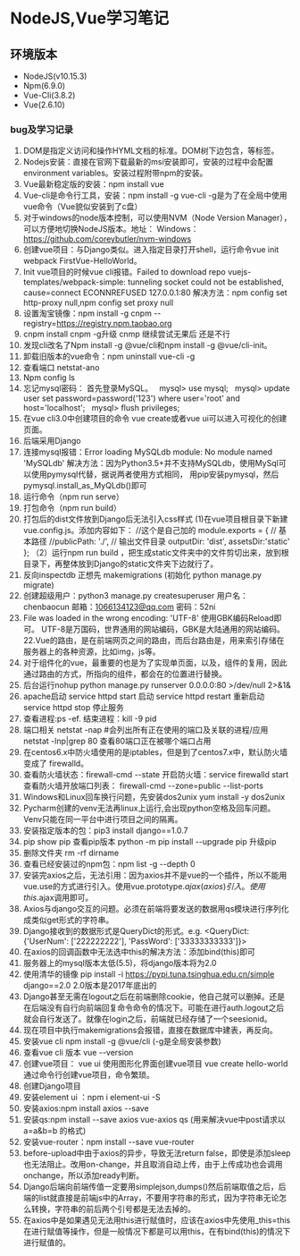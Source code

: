 # NodeJS,Vue学习笔记
## 环境版本
- NodeJS(v10.15.3)
- Npm(6.9.0)
- Vue-Cli(3.8.2)
- Vue(2.6.10)
### bug及学习记录
1. DOM是指定义访问和操作HYML文档的标准。DOM树下边包含，<html><head><body>等标签。  
2. Nodejs安装：直接在官网下载最新的msi安装即可，安装的过程中会配置environment variables。安装过程附带npm的安装。  
3. Vue最新稳定版的安装：npm install vue  
4. Vue-cli是命令行工具，安装：npm install -g vue-cli     -g是为了在全局中使用vue命令（Vue貌似安装到了c盘）  
5. 对于windows的node版本控制，可以使用NVM（Node Version Manager），可以方便地切换NodeJS版本。地址：
Windows：https://github.com/coreybutler/nvm-windows  
6. 创建vue项目：与Django类似。进入指定目录打开shell，运行命令vue init webpack FirstVue-HelloWorld。  
7. Init vue项目的时候vue cli报错。Failed to download repo vuejs-templates/webpack-simple: tunneling socket could not be established, cause=connect ECONNREFUSED 127.0.0.1:80
解决方法：npm config set http-proxy null,npm config set proxy null
8. 设置淘宝镜像：npm install -g cnpm --registry=https://registry.npm.taobao.org
9. cnpm install cnpm -g升级 cnmp
继续尝试无果后
还是不行
10. 发现cli改名了Npm install -g @vue/cli和npm install -g @vue/cli-init。
11. 卸载旧版本的vue命令：npm uninstall vue-cli -g
12. 查看端口 netstat-ano
13. Npm config ls
14. 忘记mysql密码：
首先登录MySQL。  
mysql> use mysql;  
mysql> update user set password=password('123') where user='root' and host='localhost';  
mysql> flush privileges; 
15. 在vue cli3.0中创建项目的命令 vue create或者vue ui可以进入可视化的创建页面。
14. 后端采用Django
15. 连接mysql报错：Error loading MySQLdb module: No module named 'MySQLdb'
解决方法：因为Python3.5+并不支持MySQLdb，使用MySql可以使用pymysql代替，据说两者使用方式相同，
用pip安装pymysql，然后pymysql.install_as_MyQLdb()即可
16. 运行命令（npm run serve）
17. 打包命令（npm run build）
18. 打包后的dist文件放到Django后无法引入css样式
(1)在vue项目根目录下新建vue.config.js。添加内容如下：
//这个是自己加的
module.exports = {
 // 基本路径
//publicPath: './',
 // 输出文件目录
 outputDir: 'dist',
assetsDir:'static'
};
（2）运行npm run build ，把生成static文件夹中的文件剪切出来，放到根目录下，再整体放到Django的static文件夹下边就行了。
19. 反向inspectdb  正想先 makemigrations (初始化 python manage.py migrate)
20. 创建超级用户：python3 manage.py createsuperuser
用户名：chenbaocun
邮箱：1066134123@qq.com
密码：52ni
21. File was loaded in the wrong encoding: 'UTF-8'
使用GBK编码Reload即可。
UTF-8是万国码，世界通用的网站编码，GBK是大陆通用的网站编码。
22.Vue的路由，是在前端网页之间的路由，而后台路由是，用来索引存储在服务器上的各种资源，比如img，js等。
23. 对于组件化的vue，最重要的也是为了实现单页面，以及，组件的复用，因此通过路由的方式，<router-link>所指向的组件，都会在<router-view>的位置进行替换。
21. 后台运行nohup python manage.py runserver 0.0.0.0:80 >/dev/null 2>&1&
22. apache启动
service httpd start 启动
service httpd restart 重新启动
service httpd stop 停止服务
23. 查看进程:ps -ef.
结束进程：kill -9 pid
24. 端口相关
netstat -nap #会列出所有正在使用的端口及关联的进程/应用
netstat -lnp|grep 80 查看80端口正在被哪个端口占用
25. 在centos6.x中防火墙使用的是iptables，但是到了centos7.x中，默认防火墙变成了	firewalld。
26. 查看防火墙状态：firewall-cmd --state
开启防火墙：service firewalld start
查看防火墙开放端口列表： firewall-cmd --zone=public --list-ports
27. Windows和Linux回车换行问题，先安装dos2unix
yum install -y dos2unix
28. Pycharm创建的venv无法再linux上运行,会出现python空格及回车问题。Venv只能在同一平台中进行项目之间的隔离。
29. 安装指定版本的包：pip3 install django==1.0.7
30. pip show pip 查看pip版本
    python -m pip install --upgrade pip 升级pip
31. 删除文件夹 rm -rf dirname
32. 查看已经安装过的npm包：npm list -g --depth 0
33. 安装完axios之后，无法引用：因为axios并不是vue的一个插件，所以不能用vue.use的方式进行引入。使用vue.prototype.$ajax(axios)引入。使用this.$ajax调用即可。
34. Axios与django交互的问题。必须在前端将要发送的数据用qs模块进行序列化成类似get形式的字符串。
35. Django接收到的数据形式是QueryDict的形式。e.g.
<QueryDict: {'UserNum': ['222222222'], 'PassWord': ['33333333333']}>
36. 在axios的回调函数中无法选中this的解决方法：添加bind(this)即可
37. 服务器上的mysql版本太低(5.5)，将django版本将为2.0
38. 使用清华的镜像 pip install -i https://pypi.tuna.tsinghua.edu.cn/simple django==2.0   2.0版本是2017年底出的
39. Django甚至无需在logout之后在前端删除cookie，他自己就可以删掉。还是在后端没有自行向前端回复命令命令的情况下。可能在进行auth.logout之后就会自行发送了。就像在login之后，前端就已经存储了一个seesionid。
40. 现在项目中执行makemigrations会报错，直接在数据库中建表，再反向。
41. 安装vue cli
npm install -g @vue/cli  (-g是全局安装参数)
42. 查看vue cli 版本
vue --version
43. 创建vue项目：
vue ui 使用图形化界面创建vue项目
vue create hello-world 通过命令行创建vue项目，命令繁琐。
44. 创建Django项目
45. 安装element ui ：npm i element-ui -S
46. 安装axios:npm install axios --save
47. 安装qs:npm install --save axios vue-axios qs (用来解决vue中post请求以 a=a&b=b 的格式)
48. 安装vue-router：npm install --save vue-router
49. before-upload中由于axios的异步，导致无法return false，即使是添加sleep也无法阻止。改用on-change，并且取消自动上传，由于上传成功也会调用onchange，所以添加ready判断。
50. Django后端向前端传值一定要用simplejson,dumps()然后前端取值之后，后端的list就直接是前端js中的Array，不要用字符串的形式，因为字符串无论怎么转换，字符串的前后两个引号都是无法去掉的。
51. 在axios中是如果遇见无法用this进行赋值时，应该在axios中先使用_this=this 在进行赋值等操作，但是一般情况下都是可以用this，在有bind(this)的情况下进行赋值的。
